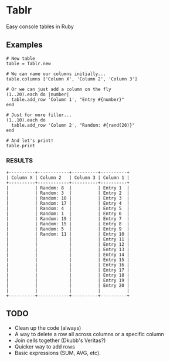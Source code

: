 # Tablr #

Easy console tables in Ruby

## Examples ##

    # New table
    table = Tablr.new
    
    # We can name our columns initially...
    table.columns ['Column X', 'Column 2', 'Column 3']
    
    # Or we can just add a column on the fly
    (1..20).each do |number|
      table.add_row 'Column 1', "Entry #{number}"
    end
    
    # Just for more filler...
    (1..10).each do
      table.add_row 'Column 2', "Random: #{rand(20)}"
    end
    
    # And let's print!
    table.print

### RESULTS ###

    +----------+------------+----------+----------+
    | Column X | Column 2   | Column 3 | Column 1 |
    +----------+------------+----------+----------+
    |          | Random: 8  |          | Entry 1  |
    |          | Random: 3  |          | Entry 2  |
    |          | Random: 10 |          | Entry 3  |
    |          | Random: 17 |          | Entry 4  |
    |          | Random: 4  |          | Entry 5  |
    |          | Random: 1  |          | Entry 6  |
    |          | Random: 19 |          | Entry 7  |
    |          | Random: 15 |          | Entry 8  |
    |          | Random: 5  |          | Entry 9  |
    |          | Random: 11 |          | Entry 10 |
    |          |            |          | Entry 11 |
    |          |            |          | Entry 12 |
    |          |            |          | Entry 13 |
    |          |            |          | Entry 14 |
    |          |            |          | Entry 15 |
    |          |            |          | Entry 16 |
    |          |            |          | Entry 17 |
    |          |            |          | Entry 18 |
    |          |            |          | Entry 19 |
    |          |            |          | Entry 20 |
    |          |            |          |          |
    +----------+------------+----------+----------+

## TODO ##

* Clean up the code (always)
* A way to delete a row all across columns or a specific column
* Join cells together (Dkubb's Veritas?)
* Quicker way to add rows
* Basic expressions (SUM, AVG, etc).